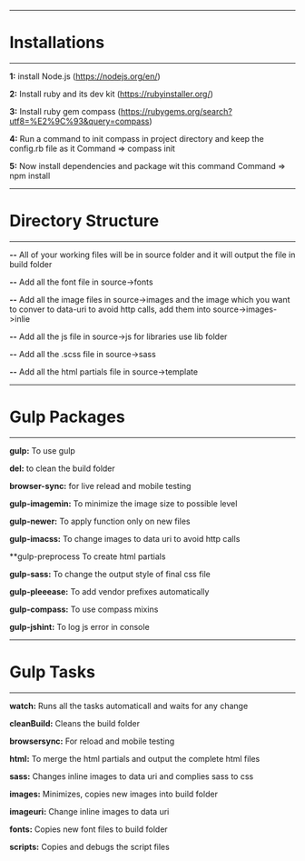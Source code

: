 ----------------------
# Installations
----------------------

**1:** install Node.js (https://nodejs.org/en/)

**2:** Install ruby and its dev kit (https://rubyinstaller.org/)

**3:** Install ruby gem compass (https://rubygems.org/search?utf8=%E2%9C%93&query=compass)

**4:** Run a command to init compass in project directory and keep the config.rb file as it
Command => compass init

**5:** Now install dependencies and package wit this command
Command => npm install



----------------------
# Directory Structure
----------------------

**--** All of your working files will be in source folder and it will output the file in build folder

**--** Add all the font file in source->fonts

**--** Add all the image files in source->images and the image which you want to conver to data-uri to avoid http calls, add them into source->images->inlie

**--** Add all the js file in source->js for libraries use lib folder

**--** Add all the .scss file in source->sass

**--** Add all the html partials file in source->template




----------------------
# Gulp Packages
----------------------

**gulp:** 			To use gulp

**del:** 			to clean the build folder

**browser-sync:** 	for live relead and mobile testing

**gulp-imagemin:**	To minimize the image size to possible level

**gulp-newer:**		To apply function only on new files

**gulp-imacss:**	To change images to data uri to avoid http calls

**gulp-preprocess	To create html partials

**gulp-sass:** 		To change the output style of final css file

**gulp-pleeease:** 	To add vendor prefixes automatically

**gulp-compass:**	To use compass mixins

**gulp-jshint:**	To log js error in console




----------------------
# Gulp Tasks
----------------------

**watch:** 			Runs all the tasks automaticall and waits for any change

**cleanBuild:**	 	Cleans the build folder

**browsersync:** 	For reload and mobile testing

**html:**		To merge the html partials and output the complete html files

**sass:**			Changes inline images to data uri and complies sass to css

**images:**			Minimizes, copies new images into build folder

**imageuri:**		Change inline images to data uri

**fonts:**			Copies new font files to build folder

**scripts:**		Copies and debugs the script files